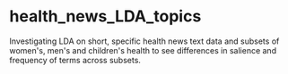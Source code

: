 # health_news_LDA_topics
Investigating LDA on short, specific health news text data and subsets of women's, men's and children's health to see differences in salience and frequency of terms across subsets.
